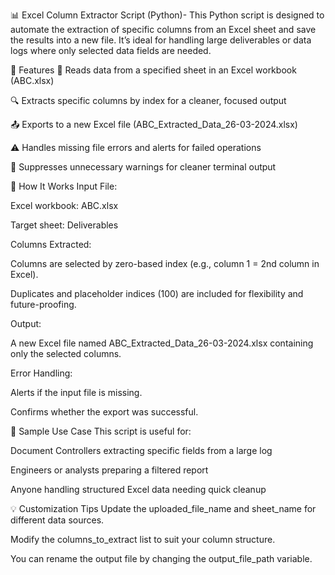 📊 Excel Column Extractor Script (Python)-
This Python script is designed to automate the extraction of specific columns from an Excel sheet and save the results into a new file. It’s ideal for handling large deliverables or data logs where only selected data fields are needed.

🔧 Features
📁 Reads data from a specified sheet in an Excel workbook (ABC.xlsx)

🔍 Extracts specific columns by index for a cleaner, focused output

📤 Exports to a new Excel file (ABC_Extracted_Data_26-03-2024.xlsx)

⚠️ Handles missing file errors and alerts for failed operations

🛑 Suppresses unnecessary warnings for cleaner terminal output

🧠 How It Works
Input File:

Excel workbook: ABC.xlsx

Target sheet: Deliverables

Columns Extracted:

Columns are selected by zero-based index (e.g., column 1 = 2nd column in Excel).

Duplicates and placeholder indices (100) are included for flexibility and future-proofing.

Output:

A new Excel file named ABC_Extracted_Data_26-03-2024.xlsx containing only the selected columns.

Error Handling:

Alerts if the input file is missing.

Confirms whether the export was successful.

📌 Sample Use Case
This script is useful for:

Document Controllers extracting specific fields from a large log

Engineers or analysts preparing a filtered report

Anyone handling structured Excel data needing quick cleanup

💡 Customization Tips
Update the uploaded_file_name and sheet_name for different data sources.

Modify the columns_to_extract list to suit your column structure.

You can rename the output file by changing the output_file_path variable.

